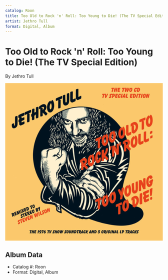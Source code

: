 ```yaml
---
catalog: Roon
title: Too Old to Rock 'n' Roll: Too Young to Die! (The TV Special Edition)
artist: Jethro Tull
format: Digital, Album
---
```


# Too Old to Rock 'n' Roll: Too Young to Die! (The TV Special Edition)

By Jethro Tull

![](../../assets/albumcovers/Jethro_Tull-Too_Old_to_Rock_n_Roll-_Too_Young_to_Die!_The_TV_Special_Edition.png)

## Album Data

- Catalog #: Roon
- Format: Digital, Album

